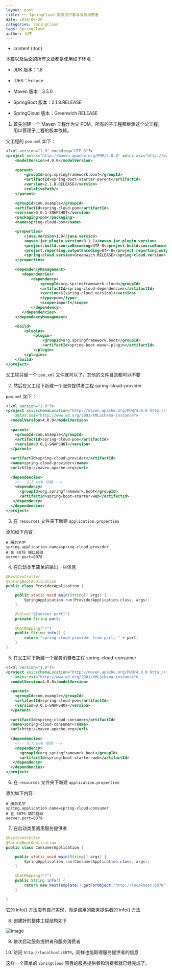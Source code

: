 ```yaml
---
layout: post
title: 一、SpringCloud-服务提供者与服务消费者
date: 2019-09-20
categories: SpringCloud
tags: SpringCloud
author: 龙德
---
```


* content
{:toc}

本篇以及后面的所有文章都是使用如下环境：

- JDK 版本：1.8

- IDEA：Eclipse

- Maven 版本：3.5.0

- SpringBoot 版本：2.1.8.RELEASE

- SpringCloud 版本：Greenwich.RELEASE

1. 首先创建一个 Maven 工程作为父 POM，所有的子工程都继承这个父工程，用以管理子工程的版本依赖。

父工程的 `pom.xml` 如下：

```xml
<?xml version="1.0" encoding="UTF-8"?>
<project xmlns="http://maven.apache.org/POM/4.0.0" xmlns:xsi="http://www.w3.org/2001/XMLSchema-instance" xsi:schemaLocation="http://maven.apache.org/POM/4.0.0 https://maven.apache.org/xsd/maven-4.0.0.xsd">
	<modelVersion>4.0.0</modelVersion>
	
	<parent>
		<groupId>org.springframework.boot</groupId>
		<artifactId>spring-boot-starter-parent</artifactId>
		<version>2.1.8.RELEASE</version>
		<relativePath/>
	</parent>
	
	<groupId>com.example</groupId>
	<artifactId>spring-cloud-pom</artifactId>
	<version>0.0.1-SNAPSHOT</version>
	<packaging>pom</packaging>
	<name>spring-cloud-pom</name>

	<properties>
		<java.version>1.8</java.version>
		<maven-jar-plugin.version>3.1.1</maven-jar-plugin.version>
		<project.build.sourceEncoding>UTF-8</project.build.sourceEncoding>
		<project.reporting.outputEncoding>UTF-8</project.reporting.outputEncoding>
		<spring-cloud.version>Greenwich.RELEASE</spring-cloud.version>
	</properties>
	
	<dependencyManagement>
	   <dependencies>
	       <dependency>
	           <groupId>org.springframework.cloud</groupId>
	           <artifactId>spring-cloud-dependencies</artifactId>
	           <version>${spring-cloud.version}</version>
	           <type>pom</type>
	           <scope>import</scope>
	       </dependency>
	   </dependencies>
	</dependencyManagement>

	<build>
		<plugins>
			<plugin>
				<groupId>org.springframework.boot</groupId>
				<artifactId>spring-boot-maven-plugin</artifactId>
			</plugin>
		</plugins>
	</build>
</project>
```

父工程只留一个 `pom.xml` 文件就可以了，其他的文件目录都可以不要

2. 然后在父工程下新建一个服务提供者工程 spring-cloud-provider

`pom.xml` 如下：

```xml
<?xml version="1.0"?>
<project xsi:schemaLocation="http://maven.apache.org/POM/4.0.0 http://maven.apache.org/xsd/maven-4.0.0.xsd" xmlns="http://maven.apache.org/POM/4.0.0"
    xmlns:xsi="http://www.w3.org/2001/XMLSchema-instance">
  <modelVersion>4.0.0</modelVersion>
  
  <parent>
    <groupId>com.example</groupId>
    <artifactId>spring-cloud-pom</artifactId>
    <version>0.0.1-SNAPSHOT</version>
  </parent>
  
  <artifactId>spring-cloud-provider</artifactId>
  <name>spring-cloud-provider</name>
  <url>http://maven.apache.org</url>
  
  <dependencies>
  	<!-- 引入 web 依赖 -->
  	<dependency>
      <groupId>org.springframework.boot</groupId>
      <artifactId>spring-boot-starter-web</artifactId>
   </dependency>
  </dependencies>
</project>
```

3. 在 `resources` 文件夹下新建 `application.properties`

添加如下内容：

```
# 服务名字
spring.application.name=spring-cloud-provider
# 在 8078 端口启动
server.port=8078
```

4. 在启动类里简单的输出一些信息

```java
@RestController
@SpringBootApplication
public class ProviderApplication {

	public static void main(String[] args) {
		SpringApplication.run(ProviderApplication.class, args);
	}

	@Value("${server.port}")
    private String port;
	
	@GetMapping("/")
	public String info() {
		return "spring-cloud-provider from port: " + port;
	}
}
```

5. 在父工程下新建一个服务消费者工程 spring-cloud-consumer

```xml
<?xml version="1.0"?>
<project xsi:schemaLocation="http://maven.apache.org/POM/4.0.0 http://maven.apache.org/xsd/maven-4.0.0.xsd" xmlns="http://maven.apache.org/POM/4.0.0"
    xmlns:xsi="http://www.w3.org/2001/XMLSchema-instance">
  <modelVersion>4.0.0</modelVersion>
  
  <parent>
    <groupId>com.example</groupId>
    <artifactId>spring-cloud-pom</artifactId>
    <version>0.0.1-SNAPSHOT</version>
  </parent>
  
  <artifactId>spring-cloud-consumer</artifactId>
  <name>spring-cloud-consumer</name>
  <url>http://maven.apache.org</url>
  
  <dependencies>
  	<!-- 引入 web 依赖 -->
  	<dependency>
      <groupId>org.springframework.boot</groupId>
      <artifactId>spring-boot-starter-web</artifactId>
   </dependency>
  </dependencies>
</project>
```

6. 在 `resources` 文件夹下新建 `application.properties`

添加如下内容：

```
# 服务名字
spring.application.name=spring-cloud-consumer
# 在 8079 端口启动
server.port=8079
```

7. 在启动类里调用服务提供者

```java
@RestController
@SpringBootApplication
public class ConsumerApplication {

	public static void main(String[] args) {
		SpringApplication.run(ConsumerApplication.class, args);
	}
	
	@GetMapping("/")
	public String info() {
		return new RestTemplate().getForObject("http://localhost:8078", String.class);
	}

}
```

它的 info() 方法没有自己实现，而是调用的服务提供者的 info() 方法

8. 创建好的整体工程结构如下

![image](https://miansen.wang/assets/20190920171238.png)

9. 依次启动服务提供者和服务消费者

10. 访问 `http://localhost:8079`，同样也能取得服务提供者的信息

这样一个简单的 `SpringCloud` 项目的服务提供者和消费者就已经完成了。